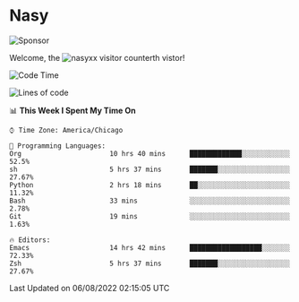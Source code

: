 # Nasy

<!--
<p align="center">
<img height="200" src="https://github-readme-stats.vercel.app/api?username=nasyxx&count_private=true&show_icons=true&theme=dracula&include_all_commits=true"/>
<img height="200" src="https://github-readme-stats.vercel.app/api/top-langs/?username=nasyxx&theme=dracula&hide=html,jupyter+notebook&count_private=true&show_icons=true"/>
</p>

  
----------------
-->

![Sponsor](https://img.shields.io/static/v1.svg?label=Sponsor&message=%E2%9D%A4&logo=GitHub&style=flat&color=pink)
 
Welcome, the ![nasyxx visitor counter](https://count.getloli.com/get/@nasyxx?theme=rule34)th vistor!
 
<!--START_SECTION:waka-->
![Code Time](http://img.shields.io/badge/Code%20Time-2%2C547%20hrs%205%20mins-blue)

![Lines of code](https://img.shields.io/badge/From%20Hello%20World%20I%27ve%20Written-5%20Million%20lines%20of%20code-blue)

📊 **This Week I Spent My Time On** 

```text
⌚︎ Time Zone: America/Chicago

💬 Programming Languages: 
Org                      10 hrs 40 mins      █████████████░░░░░░░░░░░░   52.5% 
sh                       5 hrs 37 mins       ███████░░░░░░░░░░░░░░░░░░   27.67% 
Python                   2 hrs 18 mins       ██░░░░░░░░░░░░░░░░░░░░░░░   11.32% 
Bash                     33 mins             ░░░░░░░░░░░░░░░░░░░░░░░░░   2.78% 
Git                      19 mins             ░░░░░░░░░░░░░░░░░░░░░░░░░   1.63%

🔥 Editors: 
Emacs                    14 hrs 42 mins      ██████████████████░░░░░░░   72.33% 
Zsh                      5 hrs 37 mins       ███████░░░░░░░░░░░░░░░░░░   27.67%

```


 Last Updated on 06/08/2022 02:15:05 UTC
<!--END_SECTION:waka-->

<!-- ![visitors](https://visitor-badge.laobi.icu/badge?page_id=nasyxx.nasyxx) -->
